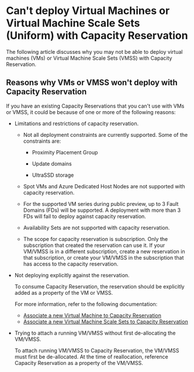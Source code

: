 # Can't deploy Virtual Machines or Virtual Machine Scale Sets (Uniform) with Capacity Reservation

The following article discusses why you may not be able to deploy virtual machines (VMs) or Virtual Machine Scale Sets (VMSS) with Capacity Reservation.

## Reasons why VMs or VMSS won't deploy with Capacity Reservation

If you have an existing Capacity Reservations that you can't use with VMs or VMSS, it could be because of one or more of the following reasons:

- Limitations and restrictions of capacity reservation.

  - Not all deployment constraints are currently supported. Some of the constraints are:

    - Proximity Placement Group

    - Update domains

    - UltraSSD storage

  - Spot VMs and Azure Dedicated Host Nodes are not supported with capacity reservation.

  - For the supported VM series during public preview, up to 3 Fault Domains (FDs) will be supported. A deployment with more than 3 FDs will fail to deploy against capacity reservation.

  - Availability Sets are not supported with capacity reservation.

  - The scope for capacity reservation is subscription. Only the subscription that created the reservation can use it. If your VM/VMSS is in a different subscription, create a new reservation in that subscription, or create your VM/VMSS in the subscription that has access to the capacity reservation.

- Not deploying explicitly against the reservation.

  To consume Capacity Reservation, the reservation should be explicitly added as a property of the VM or VMSS.
  
  For more information, refer to the following documentation:

  - [Associate a new Virtual Machine to Capacity Reservation](/azure/virtual-machines/capacity-reservation-associate-vm)
  - [Associate a new Virtual Machine Scale Sets to Capacity Reservation](/virtual-machines/capacity-reservation-associate-vm-scale-set)

- Trying to attach a running VM/VMSS without first de-allocating the VM/VMSS.

  To attach running VM/VMSS to Capacity Reservation, the VM/VMSS must first be de-allocated. At the time of reallocation, reference Capacity Reservation as a property of the VM/VMSS.
